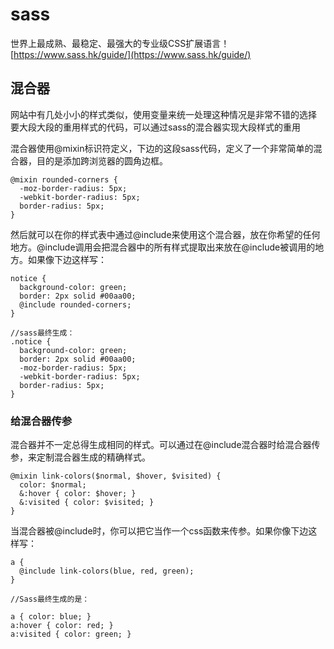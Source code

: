 # sass

世界上最成熟、最稳定、最强大的专业级CSS扩展语言！ [https://www.sass.hk/guide/](https://www.sass.hk/guide/)

## 混合器

网站中有几处小小的样式类似，使用变量来统一处理这种情况是非常不错的选择 要大段大段的重用样式的代码，可以通过sass的混合器实现大段样式的重用

混合器使用@mixin标识符定义，下边的这段sass代码，定义了一个非常简单的混合器，目的是添加跨浏览器的圆角边框。

```text
@mixin rounded-corners {
  -moz-border-radius: 5px;
  -webkit-border-radius: 5px;
  border-radius: 5px;
}
```

然后就可以在你的样式表中通过@include来使用这个混合器，放在你希望的任何地方。@include调用会把混合器中的所有样式提取出来放在@include被调用的地方。如果像下边这样写：

```text
notice {
  background-color: green;
  border: 2px solid #00aa00;
  @include rounded-corners;
}

//sass最终生成：
.notice {
  background-color: green;
  border: 2px solid #00aa00;
  -moz-border-radius: 5px;
  -webkit-border-radius: 5px;
  border-radius: 5px;
}
```

### 给混合器传参

混合器并不一定总得生成相同的样式。可以通过在@include混合器时给混合器传参，来定制混合器生成的精确样式。

```text
@mixin link-colors($normal, $hover, $visited) {
  color: $normal;
  &:hover { color: $hover; }
  &:visited { color: $visited; }
}
```

当混合器被@include时，你可以把它当作一个css函数来传参。如果你像下边这样写：

```text
a {
  @include link-colors(blue, red, green);
}

//Sass最终生成的是：

a { color: blue; }
a:hover { color: red; }
a:visited { color: green; }
```

